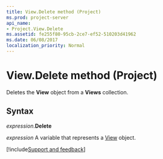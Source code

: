 ```yaml
---
title: View.Delete method (Project)
ms.prod: project-server
api_name:
- Project.View.Delete
ms.assetid: fe255f80-95cb-2ce7-ef52-510203d41962
ms.date: 06/08/2017
localization_priority: Normal
---
```



# View.Delete method (Project)

Deletes the  **View** object from a **Views** collection.


## Syntax

_expression_.**Delete**

_expression_ A variable that represents a [View](./Project.View.md) object.

[!include[Support and feedback](~/includes/feedback-boilerplate.md)]